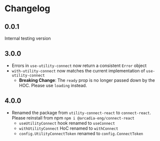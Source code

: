 # Changelog

## 0.0.1

Internal testing version

## 3.0.0

- Errors in `use-utility-connect` now return a consistent `Error` object
- `with-utility-connect` now matches the current implementation of `use-utility-connect`
  - **Breaking Change**: The `ready` prop is no longer passed down by the HOC. Please use `loading` instead.

## 4.0.0

- Renamed the package from `utility-connect-react` to `connect-react`. Please reinstall from npm `npm i @arcadia-eng/connect-react`
  - `useUtilityConnect` hook renamed to `useConnect`
  - `withUtilityConnect` HoC renamed to `withConnect`
  - `config.UtilityConnectToken` renamed to `config.ConnectToken`

